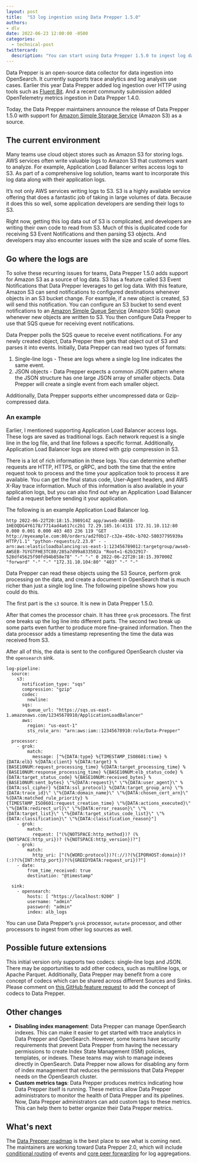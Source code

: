 ```yaml
---
layout: post
title:  "S3 log ingestion using Data Prepper 1.5.0"
authors:
- dlv
date: 2022-06-23 12:00:00 -0500
categories:
  - technical-post
twittercard:
  description: "You can start using Data Prepper 1.5.0 to ingest log data from S3 today."
---
```


Data Prepper is an open-source data collector for data ingestion into OpenSearch. It currently supports trace analytics 
and log analysis use cases. Earlier this year Data Prepper added log ingestion over HTTP using tools such as 
[Fluent Bit](https://fluentbit.io/).
And a recent community submission added OpenTelemetry metrics ingestion in Data Prepper 1.4.0.

Today, the Data Prepper maintainers announce the release of Data Prepper 1.5.0 with support for 
[Amazon Simple Storage Service](https://aws.amazon.com/s3/) (Amazon S3) as a source.


## The current environment

Many teams use cloud object stores such as Amazon S3 for storing logs. AWS services often write valuable logs to Amazon S3 that 
customers want to analyze. For example, Application Load Balancer writes access logs to S3. As part of a 
comprehensive log solution, teams want to incorporate this log data along with their application logs.

It’s not only AWS services writing logs to S3. S3 is a highly available service offering that does a fantastic job of 
taking in large volumes of data. Because it does this so well, some application developers are sending their logs to S3.

Right now, getting this log data out of S3 is complicated, and developers are writing their own code to read from S3. Much 
of this is duplicated code for receiving S3 Event Notifications and then parsing S3 objects. And developers may also encounter 
issues with the size and scale of some files.


## Go where the logs are

To solve these recurring issues for teams, Data Prepper 1.5.0 adds support for Amazon S3 as a source of log data. S3 has a 
feature called S3 Event Notifications that Data Prepper leverages to get log data. With this feature, Amazon S3 can send 
notifications to configured destinations whenever objects in an S3 bucket change. For example, if a new object is 
created, S3 will send this notification. You can configure an S3 bucket to send event notifications to an 
[Amazon Simple Queue Service](https://aws.amazon.com/sqs/) (Amazon SQS) queue whenever new objects are written to S3. You then configure Data Prepper 
to use that SQS queue for receiving event notifications.

Data Prepper polls the SQS queue to receive event notifications. For any newly created object, Data Prepper then gets that object out of S3 
and parses it into events. Initially, Data Prepper can read two types of formats:

1. Single-line logs - These are logs where a single log line indicates the same event.
2. JSON objects - Data Prepper expects a common JSON pattern where the JSON structure has one large JSON array of smaller objects. Data Prepper will create a single event from each smaller object.

Additionally, Data Prepper supports either uncompressed data or Gzip-compressed data.


### An example

Earlier, I mentioned supporting Application Load Balancer access logs. These logs are saved as traditional logs. 
Each network request is a single line in the log file, and that line follows a specific format. Additionally, Application Load Balancer logs are stored with 
gzip compression in S3.

There is a lot of rich information in these logs. You can determine whether requests are HTTP, HTTPS, or gRPC, and both the time that 
the entire request took to process and the time your application took to process it are available. You can get 
the final status code, User-Agent headers, and AWS X-Ray trace information. Much of this information is also available 
in your application logs, but you can also find out why an Application Load Balancer failed a request before sending it your application.


The following is an example Application Load Balancer log.

```
http 2022-06-22T20:18:15.398914Z app/awseb-AWSEB-1HEOQDG4Y6178/7714ad4a617cc2b1 72.29.185.16:4131 172.31.10.112:80 0.000 0.001 0.000 403 403 236 119 "GET http://myexample.com:80/orders/ad2f0b17-c32e-450c-b702-58037795939a HTTP/1.1" "python-requests/2.23.0" - - arn:aws:elasticloadbalancing:us-east-1:123456789012:targetgroup/awseb-AWSEB-7GYGTFHE3TC80/285a7d99a833502a "Root=1-62b32917-528df45625f90fd94b858e78" "-" "-" 0 2022-06-22T20:18:15.397000Z "forward" "-" "-" "172.31.10.104:80" "403" "-" "-"
```

Data Prepper can read these objects using the S3 Source, perform grok processing on the data, and create a document in 
OpenSearch that is much richer than just a single log line. The following pipeline shows how you could do this.

The first part is the `s3` source. It is new in Data Prepper 1.5.0.

After that comes the processor chain. It has three `grok` processors. The first one breaks up the log line into 
different parts. The second two break up some parts even further to produce more fine-grained information. Then the data 
processor adds a timestamp representing the time the data was received from S3.

After all of this, the data is sent to the configured OpenSearch cluster via the `opensearch` sink.

```
log-pipeline:
  source:
    s3:
      notification_type: "sqs"
      compression: "gzip"
      codec:
        newline:
      sqs:
        queue_url: "https://sqs.us-east-1.amazonaws.com/12345678910/ApplicationLoadBalancer"
      aws:
        region: "us-east-1"
        sts_role_arn: "arn:aws:iam::12345678910:role/Data-Prepper"

  processor:
    - grok:
        match:
          message: ["%{DATA:type} %{TIMESTAMP_ISO8601:time} %{DATA:elb} %{DATA:client} %{DATA:target} %{BASE10NUM:request_processing_time} %{DATA:target_processing_time} %{BASE10NUM:response_processing_time} %{BASE10NUM:elb_status_code} %{DATA:target_status_code} %{BASE10NUM:received_bytes} %{BASE10NUM:sent_bytes} \"%{DATA:request}\" \"%{DATA:user_agent}\" %{DATA:ssl_cipher} %{DATA:ssl_protocol} %{DATA:target_group_arn} \"%{DATA:trace_id}\" \"%{DATA:domain_name}\" \"%{DATA:chosen_cert_arn}\" %{DATA:matched_rule_priority} %{TIMESTAMP_ISO8601:request_creation_time} \"%{DATA:actions_executed}\" \"%{DATA:redirect_url}\" \"%{DATA:error_reason}\" \"%{DATA:target_list}\" \"%{DATA:target_status_code_list}\" \"%{DATA:classification}\" \"%{DATA:classification_reason}"]
    - grok:
        match:
          request: ["(%{NOTSPACE:http_method})? (%{NOTSPACE:http_uri})? (%{NOTSPACE:http_version})?"]
    - grok:
        match:
          http_uri: ["(%{WORD:protocol})?(://)?(%{IPORHOST:domain})?(:)?(%{INT:http_port})?(%{GREEDYDATA:request_uri})?"]
    - date:
        from_time_received: true
        destination: "@timestamp"

  sink:
    - opensearch:
        hosts: [ "https://localhost:9200" ]
        username: "admin"
        password: "admin"
        index: alb_logs
```

You can use Data Prepper’s `grok` processor, `mutate` processor, and other processors to 
ingest from other log sources as well.

## Possible future extensions

This initial version only supports two codecs: single-line logs and JSON. There may be opportunities to add other 
codecs, such as multiline logs, or Apache Parquet. Additionally, Data Prepper may benefit from a core concept of codecs
which can be shared across different Sources and Sinks.
Please comment on [this GitHub feature request](https://github.com/opensearch-project/data-prepper/issues/1532) to 
add the concept of codecs to Data Prepper.

## Other changes

* **Disabling index management**: Data Prepper can manage OpenSearch indexes. This can make it easier to get started with trace analytics in Data Prepper and OpenSearch. However, some teams have security requirements that prevent Data Prepper from having the necessary permissions to create Index State Management (ISM) policies, templates, or indexes. These teams may wish to manage indexes directly in OpenSearch. Data Prepper now allows for disabling any form of index management that reduces the permissions that Data Prepper needs on the OpenSearch cluster.
* **Custom metrics tags**: Data Prepper produces metrics indicating how Data Prepper itself is running. These metrics allow Data Prepper administrators to monitor the health of Data Prepper and its pipelines. Now, Data Prepper administrators can add custom tags to these metrics. This can help them to better organize their Data Prepper metrics.

## What's next

The [Data Prepper roadmap](https://github.com/opensearch-project/data-prepper/projects/1) is the best place to see what 
is coming next. The maintainers are working toward Data Prepper 2.0, which will include 
[conditional routing](https://github.com/opensearch-project/data-prepper/issues/1007) of events and 
[core peer forwarding](https://github.com/opensearch-project/data-prepper/issues/700) for log aggregations.

